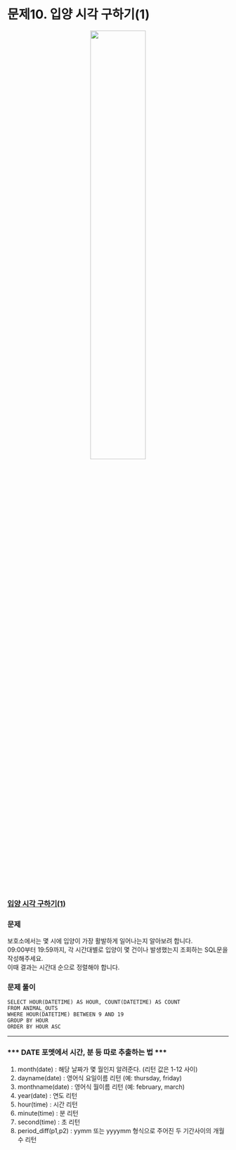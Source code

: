 # 문제10. 입양 시각 구하기(1)
<center><img src="https://user-images.githubusercontent.com/77037338/210046724-5f984c66-80c3-4c70-9fdc-32371e86c30c.png" width="50%" height="50%"></center>

### [입양 시각 구하기(1)](https://school.programmers.co.kr/learn/courses/30/lessons/59412)

### 문제
보호소에서는 몇 시에 입양이 가장 활발하게 일어나는지 알아보려 합니다. <br>
09:00부터 19:59까지, 각 시간대별로 입양이 몇 건이나 발생했는지 조회하는 SQL문을 작성해주세요. <br>
이때 결과는 시간대 순으로 정렬해야 합니다.<br>

### 문제 풀이
```Mysql
SELECT HOUR(DATETIME) AS HOUR, COUNT(DATETIME) AS COUNT
FROM ANIMAL_OUTS
WHERE HOUR(DATETIME) BETWEEN 9 AND 19
GROUP BY HOUR
ORDER BY HOUR ASC
```

---

### *** DATE 포멧에서 시간, 분 등 따로 추출하는 법 ***
1) month(date) : 해당 날짜가 몇 월인지 알려준다. (리턴 값은 1-12 사이)
2) dayname(date) : 영어식 요일이름 리턴 (예: thursday, friday)
3) monthname(date) : 영어식 월이름 리턴 (예: february, march)
4) year(date) : 연도 리턴
5) hour(time) : 시간 리턴
6) minute(time) : 분 리턴
7) second(time) : 초 리턴
8) period_diff(p1,p2) : yymm 또는 yyyymm 형식으로 주어진 두 기간사이의 개월수 리턴
